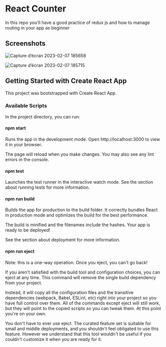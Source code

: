 
# React Counter

In this repo you'll have a good practice of redux js and how to manage routing in your app as beginner


## Screenshots

![Capture d’écran 2023-02-07 185658](https://user-images.githubusercontent.com/97734042/217327689-dd25a22f-71be-4f20-8c9a-41e577eca616.png)

![Capture d’écran 2023-02-07 185715](https://user-images.githubusercontent.com/97734042/217327717-e1b81a19-7646-424f-aa72-d6ad1e88d995.png)

## Getting Started with Create React App
This project was bootstrapped with Create React App.

### Available Scripts

In the project directory, you can run:

#### npm start
Runs the app in the development mode.
Open http://localhost:3000 to view it in your browser.

The page will reload when you make changes.
You may also see any lint errors in the console.

#### npm test
Launches the test runner in the interactive watch mode.
See the section about running tests for more information.

#### npm run build
Builds the app for production to the build folder.
It correctly bundles React in production mode and optimizes the build for the best performance.

The build is minified and the filenames include the hashes.
Your app is ready to be deployed!

See the section about deployment for more information.

#### npm run eject
Note: this is a one-way operation. Once you eject, you can't go back!

If you aren't satisfied with the build tool and configuration choices, you can eject at any time. This command will remove the single build dependency from your project.

Instead, it will copy all the configuration files and the transitive dependencies (webpack, Babel, ESLint, etc) right into your project so you have full control over them. All of the commands except eject will still work, but they will point to the copied scripts so you can tweak them. At this point you're on your own.

You don't have to ever use eject. The curated feature set is suitable for small and middle deployments, and you shouldn't feel obligated to use this feature. However we understand that this tool wouldn't be useful if you couldn't customize it when you are ready for it.
